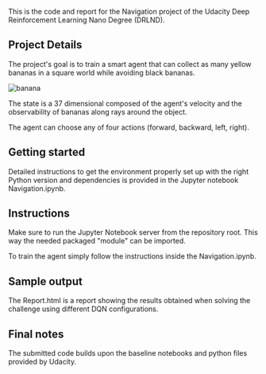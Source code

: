 This is the code and report for the Navigation project of the Udacity Deep Reinforcement Learning Nano Degree (DRLND).

## Project Details
The project's goal is to train a smart agent that can collect as many yellow bananas in a square world while avoiding black bananas.

![banana](banana.gif "banana")

The state is a 37 dimensional composed of the agent's velocity and the observability of bananas along rays around the object.

The agent can choose any of four actions (forward, backward, left, right).

## Getting started

Detailed instructions to get the environment properly set up with the right Python version and dependencies is provided in the Jupyter notebook Navigation.ipynb. 

## Instructions
Make sure to run the Jupyter Notebook server from the repository root. This way the needed packaged "module" can be imported.

To train the agent simply follow the instructions inside the Navigation.ipynb.

## Sample output
The Report.html is a report showing the results obtained when solving the challenge using different DQN configurations.

## Final notes
The submitted code builds upon the baseline notebooks and python files provided by Udacity.